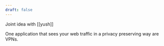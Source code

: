 ```yaml
---
draft: false
---
```


Joint idea with [[yush]]

One application that sees your web traffic in a privacy preserving way are VPNs.
